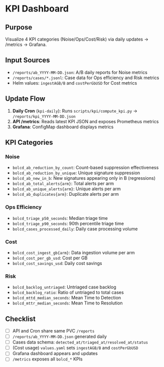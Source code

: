 # KPI Dashboard

## Purpose
Visualize 4 KPI categories (Noise/Ops/Cost/Risk) via daily updates → /metrics → Grafana.

## Input Sources
- `/reports/ab_YYYY-MM-DD.json`: A/B daily reports for Noise metrics
- `/reports/cases/*.jsonl`: Case data for Ops efficiency and Risk metrics
- Helm values: `ingestAGB/B` and `costPerGbUSD` for Cost metrics

## Update Flow
1. **Daily Cron** (`kpi-daily`): Runs `scripts/kpi/compute_kpi.py` → `/reports/kpi_YYYY-MM-DD.json`
2. **API /metrics**: Reads latest KPI JSON and exposes Prometheus metrics
3. **Grafana**: ConfigMap dashboard displays metrics

## KPI Categories

### Noise
- `bolcd_ab_reduction_by_count`: Count-based suppression effectiveness
- `bolcd_ab_reduction_by_unique`: Unique signature suppression
- `bolcd_ab_new_in_b`: New signatures appearing only in B (regressions)
- `bolcd_ab_total_alerts{arm}`: Total alerts per arm
- `bolcd_ab_unique_alerts{arm}`: Unique alerts per arm
- `bolcd_ab_duplicates{arm}`: Duplicate alerts per arm

### Ops Efficiency
- `bolcd_triage_p50_seconds`: Median triage time
- `bolcd_triage_p90_seconds`: 90th percentile triage time
- `bolcd_cases_processed_daily`: Daily case processing volume

### Cost
- `bolcd_cost_ingest_gb{arm}`: Data ingestion volume per arm
- `bolcd_cost_per_gb_usd`: Cost per GB
- `bolcd_cost_savings_usd`: Daily cost savings

### Risk
- `bolcd_backlog_untriaged`: Untriaged case backlog
- `bolcd_backlog_ratio`: Ratio of untriaged to total cases
- `bolcd_mttd_median_seconds`: Mean Time to Detection
- `bolcd_mttr_median_seconds`: Mean Time to Resolution

## Checklist
- [ ] API and Cron share same PVC `/reports`
- [ ] `/reports/ab_YYYY-MM-DD.json` generated daily
- [ ] Cases data schema: `detected_at/triaged_at/resolved_at/status`
- [ ] (Cost usage) `values.yaml` sets `ingestAGB/B` and `costPerGbUSD`
- [ ] Grafana dashboard appears and updates
- [ ] `/metrics` exposes all `bolcd_*` KPIs
